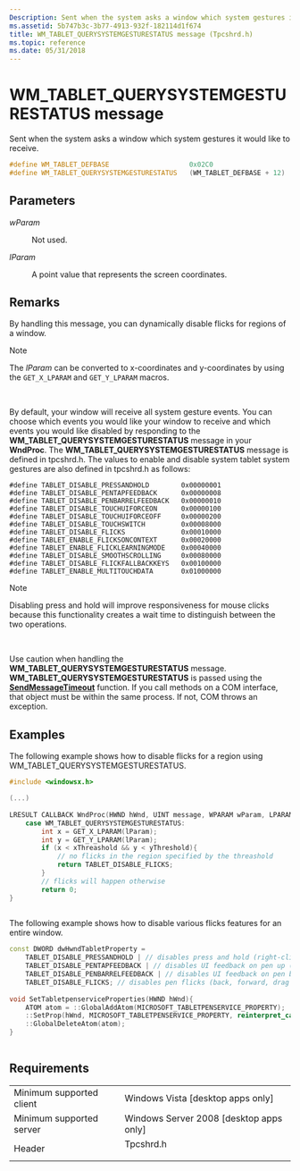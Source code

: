 ```yaml
---
Description: Sent when the system asks a window which system gestures it would like to receive.
ms.assetid: 5b747b3c-3b77-4913-932f-182114d1f674
title: WM_TABLET_QUERYSYSTEMGESTURESTATUS message (Tpcshrd.h)
ms.topic: reference
ms.date: 05/31/2018
---
```


# WM\_TABLET\_QUERYSYSTEMGESTURESTATUS message

Sent when the system asks a window which system gestures it would like to receive.


```C++
#define WM_TABLET_DEFBASE                    0x02C0
#define WM_TABLET_QUERYSYSTEMGESTURESTATUS   (WM_TABLET_DEFBASE + 12)       
```



## Parameters

<dl> <dt>

*wParam* 
</dt> <dd>

Not used.

</dd> <dt>

*lParam* 
</dt> <dd>

A point value that represents the screen coordinates.

</dd> </dl>

## Remarks

By handling this message, you can dynamically disable flicks for regions of a window.

> [!Note]  
> The *lParam* can be converted to x-coordinates and y-coordinates by using the `GET_X_LPARAM` and `GET_Y_LPARAM` macros.

 

By default, your window will receive all system gesture events. You can choose which events you would like your window to receive and which events you would like disabled by responding to the **WM\_TABLET\_QUERYSYSTEMGESTURESTATUS** message in your **WndProc**. The **WM\_TABLET\_QUERYSYSTEMGESTURESTATUS** message is defined in tpcshrd.h. The values to enable and disable system tablet system gestures are also defined in tpcshrd.h as follows:

``` syntax
#define TABLET_DISABLE_PRESSANDHOLD        0x00000001
#define TABLET_DISABLE_PENTAPFEEDBACK      0x00000008
#define TABLET_DISABLE_PENBARRELFEEDBACK   0x00000010
#define TABLET_DISABLE_TOUCHUIFORCEON      0x00000100
#define TABLET_DISABLE_TOUCHUIFORCEOFF     0x00000200
#define TABLET_DISABLE_TOUCHSWITCH         0x00008000
#define TABLET_DISABLE_FLICKS              0x00010000
#define TABLET_ENABLE_FLICKSONCONTEXT      0x00020000
#define TABLET_ENABLE_FLICKLEARNINGMODE    0x00040000
#define TABLET_DISABLE_SMOOTHSCROLLING     0x00080000
#define TABLET_DISABLE_FLICKFALLBACKKEYS   0x00100000
#define TABLET_ENABLE_MULTITOUCHDATA       0x01000000
```

> [!Note]
>
> Disabling press and hold will improve responsiveness for mouse clicks because this functionality creates a wait time to distinguish between the two operations.

 

Use caution when handling the **WM\_TABLET\_QUERYSYSTEMGESTURESTATUS** message. **WM\_TABLET\_QUERYSYSTEMGESTURESTATUS** is passed using the [**SendMessageTimeout**](https://msdn.microsoft.com/library/ms644952(v=VS.85).aspx) function. If you call methods on a COM interface, that object must be within the same process. If not, COM throws an exception.

## Examples

The following example shows how to disable flicks for a region using WM\_TABLET\_QUERYSYSTEMGESTURESTATUS.


```C++
#include <windowsx.h>        

(...)        
        
LRESULT CALLBACK WndProc(HWND hWnd, UINT message, WPARAM wParam, LPARAM lParam){
    case WM_TABLET_QUERYSYSTEMGESTURESTATUS:
        int x = GET_X_LPARAM(lParam);
        int y = GET_Y_LPARAM(lParam);
        if (x < xThreashold && y < yThreshold){
            // no flicks in the region specified by the threashold
            return TABLET_DISABLE_FLICKS;
        }
        // flicks will happen otherwise
        return 0;
}        
        
```



The following example shows how to disable various flicks features for an entire window.


```C++
const DWORD dwHwndTabletProperty = 
    TABLET_DISABLE_PRESSANDHOLD | // disables press and hold (right-click) gesture
    TABLET_DISABLE_PENTAPFEEDBACK | // disables UI feedback on pen up (waves)
    TABLET_DISABLE_PENBARRELFEEDBACK | // disables UI feedback on pen button down (circle)
    TABLET_DISABLE_FLICKS; // disables pen flicks (back, forward, drag down, drag up)
        
void SetTabletpenserviceProperties(HWND hWnd){
    ATOM atom = ::GlobalAddAtom(MICROSOFT_TABLETPENSERVICE_PROPERTY);    
    ::SetProp(hWnd, MICROSOFT_TABLETPENSERVICE_PROPERTY, reinterpret_cast<HANDLE>(dwHwndTabletProperty));
    ::GlobalDeleteAtom(atom);
}        
        
```



## Requirements



|                                     |                                                                                      |
|-------------------------------------|--------------------------------------------------------------------------------------|
| Minimum supported client<br/> | Windows Vista \[desktop apps only\]<br/>                                       |
| Minimum supported server<br/> | Windows Server 2008 \[desktop apps only\]<br/>                                 |
| Header<br/>                   | <dl> <dt>Tpcshrd.h</dt> </dl> |



 

 




